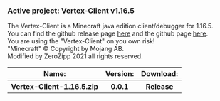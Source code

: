 <h3>Active project: Vertex-Client v1.16.5</h3>
The Vertex-Client is a Minecraft java edition client/debugger for 1.16.5.<br>
You can find the github release page <a class="link" href="https://github.com/ZeroZipp/Vertex-Client/releases">here</a> and the github page <a class="link" href="https://github.com/ZeroZipp/Vertex-Client">here</a>.<br>
You are using the "Vertex-Client" on you own risk!<br>
"Minecraft" © Copyright by Mojang AB.<br>
Modified by ZeroZipp 2021 all rights reserved.<br>
<table style="top: 170px; width: 500px" class="downloads">
  <tr>
    <th class="list">Name:</th>
    <th class="list">Version:</th>
    <th class="list">Download:</th>
  </tr>
  <tr>
    <th class="list">Vertex-Client-1.16.5.zip</th>
    <th class="list">0.0.1</th>
    <th class="list"><a href="https://github.com/ZeroZipp/Vertex-Client/releases/download/0.0.1/Vertex-Client-1.16.5.zip" class="a">Release</a></th>
  </tr>
</table>
